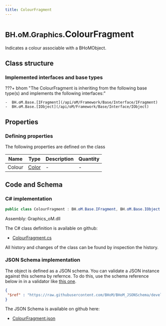 ```yaml
---
title: ColourFragment
---
```


# <small>BH.oM.Graphics.</small>**ColourFragment**

Indicates a colour associable with a BHoMObject.

## Class structure

### Implemented interfaces and base types

???+ bhom "The ColourFragment is inheriting from the following base type(s) and implements the following interfaces:"

    -  BH.oM.Base.[IFragment](/api/oM/Framework/Base/Interface/IFragment)
    -  BH.oM.Base.[IObject](/api/oM/Framework/Base/Interface/IObject)


## Properties



### Defining properties

The following properties are defined on the class

| Name             | Type             | Description      | Quantity         |
|------------------|------------------|------------------|------------------|
| Colour | [Color](https://learn.microsoft.com/en-us/dotnet/api/System.Drawing.Color?view=netstandard-2.0) | - | - |


## Code and Schema

### C# implementation

``` C# title="C#"
public class ColourFragment : BH.oM.Base.IFragment, BH.oM.Base.IObject
```

Assembly: Graphics_oM.dll

The C# class definition is available on github:

- [ColourFragment.cs](https://github.com/BHoM/BHoM/blob/develop/Graphics_oM/Colours\ColourFragment.cs)

All history and changes of the class can be found by inspection the history.
### JSON Schema implementation

The object is defined as a JSON schema. You can validate a JSON instance against this schema by refernce. To do this, use the schema reference below in in a validator like [this one](https://www.jsonschemavalidator.net/).

``` json title="JSON Schema"
{
 "$ref" : "https://raw.githubusercontent.com/BHoM/BHoM_JSONSchema/develop/Graphics_oM/ColourFragment.json"
}
```

The JSON Schema is available on github here:

- [ColourFragment.json](https://github.com/BHoM/BHoM_JSONSchema/blob/develop/Graphics_oM/ColourFragment.json)
